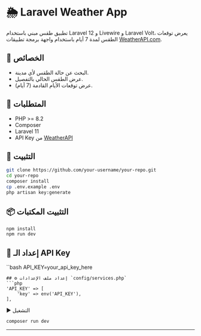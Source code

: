 # 🌦️ Laravel Weather App

تطبيق طقس مبني باستخدام Laravel 12 و Livewire و Laravel Volt، يعرض توقعات الطقس لمدة 7 أيام باستخدام واجهة برمجة تطبيقات [WeatherAPI.com](https://www.weatherapi.com/).

## 🚀 الخصائص

- البحث عن حالة الطقس لأي مدينة.
- عرض الطقس الحالي بالتفصيل.
- عرض توقعات الأيام القادمة (7 أيام).


## 🧰 المتطلبات

- PHP >= 8.2
- Composer
- Laravel 11
- API Key من [WeatherAPI](https://www.weatherapi.com/)

## 🔧 التثبيت

```bash
git clone https://github.com/your-username/your-repo.git
cd your-repo
composer install
cp .env.example .env
php artisan key:generate
```
## 📦 التثبيت المكتبات
```bash
npm install
npm run dev
```
## 🔑 إعداد الـ API Key
``bash
API_KEY=your_api_key_here
```
## ⚙️ إعداد ملف الإعدادات `config/services.php`
```php
'API_KEY' => [
    'key' => env('API_KEY'),
],
```
▶️ التشغيل
```bash
composer run dev
```
---

